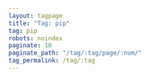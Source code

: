 ```yaml
---
layout: tagpage
title: "Tag: pip"
tag: pip
robots: noindex
paginate: 10
paginate_path: "/tag/:tag/page/:num/"
tag_permalink: /tag/:tag
---
```

